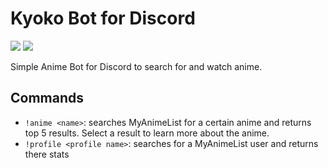 # Kyoko Bot for Discord
![](https://img.shields.io/badge/python-3.9-blue) ![](https://img.shields.io/badge/discord.py-2.0.1-7289da)

Simple Anime Bot for Discord to search for and watch anime.

## Commands
- `!anime <name>`: searches MyAnimeList for a certain anime and returns top 5 results. Select a result to learn more about the anime.
- `!profile <profile name>`: searches for a MyAnimeList user and returns there stats
